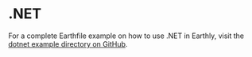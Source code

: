 # .NET

For a complete Earthfile example on how to use .NET in Earthly, visit the [dotnet example directory on GitHub](https://github.com/earthly/earthly/tree/main/examples/dotnet).
